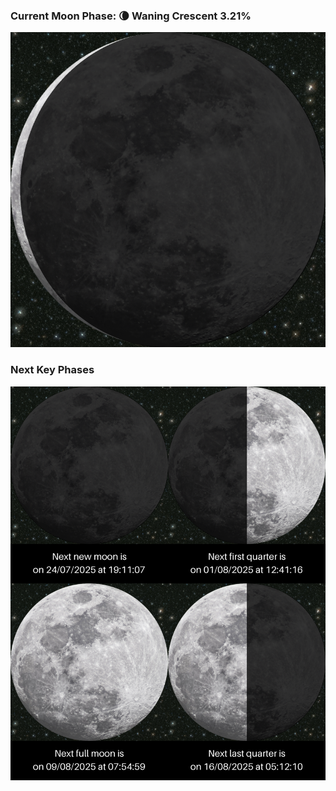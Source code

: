 ### Current Moon Phase: 🌘 Waning Crescent 3.21%
![Moon Phase](moonphase.png)
### Next Key Phases
![Gallery](gallery.png)